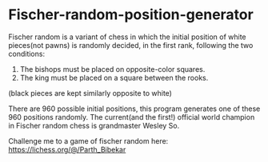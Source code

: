 # Fischer-random-position-generator
Fischer random is a variant of chess in which the initial position of white pieces(not pawns) is randomly decided, in the first rank, following the two conditions:
1. The bishops must be placed on opposite-color squares.
2. The king must be placed on a square between the rooks.

(black pieces are kept similarly opposite to white)

There are 960 possible initial positions, this program generates one of these 960 positions randomly.
The current(and the first!) official world champion in Fischer random chess is grandmaster Wesley So.

Challenge me to a game of fischer random here: https://lichess.org/@/Parth_Bibekar
